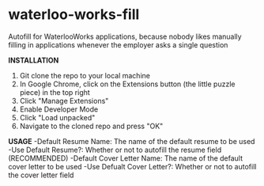 # waterloo-works-fill
Autofill for WaterlooWorks applications, because nobody likes manually filling in applications whenever the employer asks a single question

**INSTALLATION**
1. Git clone the repo to your local machine
2. In Google Chrome, click on the Extensions button (the little puzzle piece) in the top right
3. Click "Manage Extensions"
4. Enable Developer Mode
5. Click "Load unpacked"
6. Navigate to the cloned repo and press "OK"

**USAGE**
-Default Resume Name: The name of the default resume to be used
-Use Default Resume?: Whether or not to autofill the resume field (RECOMMENDED)
-Default Cover Letter Name: The name of the default cover letter to be used
-Use Defualt Cover Letter?: Whether or not to autofill the cover letter field
